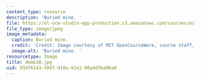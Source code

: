 ```yaml
---
content_type: resource
description: 'Buried mine. '
file: https://ol-ocw-studio-app-production.s3.amazonaws.com/courses/ec-s06-design-for-demining-spring-2007/93df61435697d10a91e100a4d3ba06ad_demo10.jpg
file_type: image/jpeg
image_metadata:
  caption: Buried mine.
  credit: 'Credit: Image courtesy of MIT OpenCourseWare, course staff, and students.'
  image-alt: 'Buried mine. '
resourcetype: Image
title: demo10.jpg
uid: 93df6143-5697-d10a-91e1-00a4d3ba06ad
---
```

